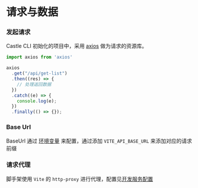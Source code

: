 # 请求与数据

### 发起请求

Castle CLI 初始化的项目中，采用 [axios](https://github.com/axios/axios) 做为请求的资源库。

```js
import axios from 'axios'

axios
  .get("/api/get-list")
  .then((res) => {
    // 处理返回数据
  })
  .catch((e) => {
    console.log(e);
  })
  .finally(() => {});
```

### Base Url

BaseUrl 通过 [环境变量](./#开发服务配置) 来配置，通过添加 `VITE_API_BASE_URL` 来添加对应的请求前缀

### 请求代理

脚手架使用 `Vite` 的 `http-proxy` 进行代理，配置见[开发服务配置](./#开发服务配置)
